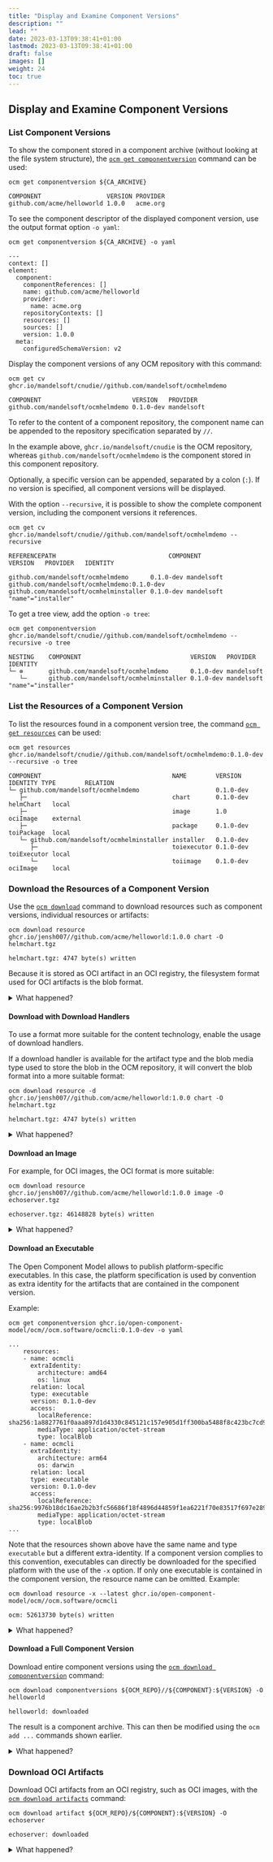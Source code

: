 ```yaml
---
title: "Display and Examine Component Versions"
description: ""
lead: ""
date: 2023-03-13T09:38:41+01:00
lastmod: 2023-03-13T09:38:41+01:00
draft: false
images: []
weight: 24
toc: true
---
```


## Display and Examine Component Versions

### List Component Versions

To show the component stored in a component archive (without looking at the file system structure), the [`ocm get componentversion`](https://github.com/open-component-model/ocm/blob/main/docs/reference/ocm_get_componentversions.md) command can be used:

```shell
ocm get componentversion ${CA_ARCHIVE}
```

```shell
COMPONENT                  VERSION PROVIDER
github.com/acme/helloworld 1.0.0   acme.org
```

To see the component descriptor of the displayed component version, use the output format option `-o yaml`:

```shell
ocm get componentversion ${CA_ARCHIVE} -o yaml
```

```shell
---
context: []
element:
  component:
    componentReferences: []
    name: github.com/acme/helloworld
    provider:
      name: acme.org
    repositoryContexts: []
    resources: []
    sources: []
    version: 1.0.0
  meta:
    configuredSchemaVersion: v2
```

Display the component versions of any OCM repository with this command:

```shell
ocm get cv ghcr.io/mandelsoft/cnudie//github.com/mandelsoft/ocmhelmdemo
```

```shell
COMPONENT                         VERSION   PROVIDER
github.com/mandelsoft/ocmhelmdemo 0.1.0-dev mandelsoft
```

To refer to the content of a component repository, the component name can be appended to the repository specification separated by `//`.

In the example above, `ghcr.io/mandelsoft/cnudie` is the OCM repository, whereas `github.com/mandelsoft/ocmhelmdemo` is the component stored in this component repository.

Optionally, a specific version can be appended, separated by a colon (`:`). If no version is specified, all component versions will be displayed.

With the option `--recursive`, it is possible to show the complete component version, including the component versions it references.

```shell
ocm get cv ghcr.io/mandelsoft/cnudie//github.com/mandelsoft/ocmhelmdemo --recursive
```

```shell
REFERENCEPATH                               COMPONENT                              VERSION   PROVIDER   IDENTITY
                                            github.com/mandelsoft/ocmhelmdemo      0.1.0-dev mandelsoft
github.com/mandelsoft/ocmhelmdemo:0.1.0-dev github.com/mandelsoft/ocmhelminstaller 0.1.0-dev mandelsoft "name"="installer"
```

To get a tree view, add the option `-o tree`:

```shell
ocm get componentversion ghcr.io/mandelsoft/cnudie//github.com/mandelsoft/ocmhelmdemo --recursive -o tree
```

```shell
NESTING    COMPONENT                              VERSION   PROVIDER   IDENTITY
└─ ⊗       github.com/mandelsoft/ocmhelmdemo      0.1.0-dev mandelsoft
   └─      github.com/mandelsoft/ocmhelminstaller 0.1.0-dev mandelsoft "name"="installer"
```

### List the Resources of a Component Version

To list the resources found in a component version tree, the command [`ocm get resources`](https://github.com/open-component-model/ocm/blob/main/docs/reference/ocm_get_resources.md) can be used:

```shell
ocm get resources ghcr.io/mandelsoft/cnudie//github.com/mandelsoft/ocmhelmdemo:0.1.0-dev --recursive -o tree
```

```shell
COMPONENT                                    NAME        VERSION   IDENTITY TYPE        RELATION
└─ github.com/mandelsoft/ocmhelmdemo                     0.1.0-dev
   ├─                                        chart       0.1.0-dev          helmChart   local
   ├─                                        image       1.0                ociImage    external
   ├─                                        package     0.1.0-dev          toiPackage  local
   └─ github.com/mandelsoft/ocmhelminstaller installer   0.1.0-dev
      ├─                                     toiexecutor 0.1.0-dev          toiExecutor local
      └─                                     toiimage    0.1.0-dev          ociImage    local
```

### Download the Resources of a Component Version

Use the [`ocm download`](https://github.com/open-component-model/ocm/blob/main/docs/reference/ocm_download_resources.md) command to download resources such as component versions, individual resources or artifacts:

```shell
ocm download resource ghcr.io/jensh007//github.com/acme/helloworld:1.0.0 chart -O helmchart.tgz
```

```shell
helmchart.tgz: 4747 byte(s) written
```

Because it is stored as OCI artifact in an OCI registry, the filesystem format used for OCI artifacts is the blob format.

<details><summary>What happened?</summary>

The file `helmchart.tgz` was downloaded.

```shell
tar xvf helmchart.tgz
```

```shell
x index.json
x oci-layout
x blobs
x blobs/sha256.1c1af427d477202d102c141f27d3be0f5b6595e2948a82ec58987560c1915fea
x blobs/sha256.47eacca4cbed4b63c17e044d3c87a33d9bd1f88a9e76fa0ab051e48b0a3cd7ec
x blobs/sha256.ea8e5b44cd1aff1f3d9377d169ad795be20fbfcd58475a62341ed8fb74d4788c
```

```shell
$ jq . index.json
{
  "schemaVersion": 2,
  "mediaType": "application/vnd.oci.image.index.v1+json",
  "manifests": [
    {
      "mediaType": "application/vnd.oci.image.manifest.v1+json",
      "digest": "sha256:47eacca4cbed4b63c17e044d3c87a33d9bd1f88a9e76fa0ab051e48b0a3cd7ec",
      "size": 410,
      "annotations": {
        "cloud.gardener.ocm/tags": "0.1.0",
        "org.opencontainers.image.ref.name": "0.1.0",
        "software.ocm/tags": "0.1.0"
      }
    }
  ],
  "annotations": {
    "cloud.gardener.ocm/main": "sha256:47eacca4cbed4b63c17e044d3c87a33d9bd1f88a9e76fa0ab051e48b0a3cd7ec",
    "software.ocm/main": "sha256:47eacca4cbed4b63c17e044d3c87a33d9bd1f88a9e76fa0ab051e48b0a3cd7ec"
  }
}

```

</details>

#### Download with Download Handlers

To use a format more suitable for the content technology, enable the usage
of download handlers.

If a download handler is available for the artifact type and the
blob media type used to store the blob in the OCM repository, it will convert the blob format
into a more suitable format:

```shell
ocm download resource -d ghcr.io/jensh007//github.com/acme/helloworld:1.0.0 chart -O helmchart.tgz
```

```shell
helmchart.tgz: 4747 byte(s) written
```

<details><summary>What happened?</summary>

The downloaded archive is now a regular Helm Chart archive:

```shell
tar tvf echoserver-0.1.0.tgz
```

```shell
-rw-r--r--  0 0      0         136 Nov 30 13:19 echoserver/Chart.yaml
-rw-r--r--  0 0      0        1842 Nov 30 13:19 echoserver/values.yaml
-rw-r--r--  0 0      0        1755 Nov 30 13:19 echoserver/templates/NOTES.txt
-rw-r--r--  0 0      0        1802 Nov 30 13:19 echoserver/templates/_helpers.tpl
-rw-r--r--  0 0      0        1848 Nov 30 13:19 echoserver/templates/deployment.yaml
-rw-r--r--  0 0      0         922 Nov 30 13:19 echoserver/templates/hpa.yaml
-rw-r--r--  0 0      0        2083 Nov 30 13:19 echoserver/templates/ingress.yaml
-rw-r--r--  0 0      0         367 Nov 30 13:19 echoserver/templates/service.yaml
-rw-r--r--  0 0      0         324 Nov 30 13:19 echoserver/templates/serviceaccount.yaml
-rw-r--r--  0 0      0         385 Nov 30 13:19 echoserver/templates/tests/test-connection.yaml
-rw-r--r--  0 0      0         349 Nov 30 13:19 echoserver/.helmignore
```

</details>

#### Download an Image

For example, for OCI images, the OCI format is more suitable:

```shell
ocm download resource ghcr.io/jensh007//github.com/acme/helloworld:1.0.0 image -O echoserver.tgz
```

```shell
echoserver.tgz: 46148828 byte(s) written
```

<details><summary>What happened?</summary>

The file `echoserver.tgz` was downloaded.

```shell
tar xvf echoserver.tgz
```

```shell
x index.json
x oci-layout
x blobs
x blobs/sha256.06679f57dba70a6875e4ae5843ba2483ecab6ec48182ca8720ddc5b1863bad52
x blobs/sha256.28c6282d04f63710146ace6c7be14a40c7ee6a71a2f91316928469e4aafe0d92
x blobs/sha256.2d3e25b9e93ad26878862abee5ed02683206f6f6d57e311cdd1dedf3662b61c8
x blobs/sha256.365ec60129c5426b4cf160257c06f6ad062c709e0576c8b3d9a5dcc488f5252d
x blobs/sha256.4b12f3ef8e65aaf1fd77201670deb98728a8925236d8f1f0473afa5abe9de119
x blobs/sha256.76d46396145f805d716dcd1607832e6a1257aa17c0c2646a2a4916e47059dd54
x blobs/sha256.7fd34bf149707ca78b3bb90e4ba68fe9a013465e5d03179fb8d3a3b1cac8be27
x blobs/sha256.b0e3c31807a2330c86f07d45a6d80923d947a8a66745a2fd68eb3994be879db6
x blobs/sha256.bc391bffe5907b0eaa04e96fd638784f77d39f1feb7fbe438a1dae0af2675205
x blobs/sha256.cb5c1bddd1b5665e1867a7fa1b5fa843a47ee433bbb75d4293888b71def53229
x blobs/sha256.d5157969118932d522396fe278eb722551751c7aa7473e6d3f03e821a74ee8ec
x blobs/sha256.e0962580d8254d0b1ef35006d7e2319eb4870e63dc1f9573d2406c7c47d442d2
```

```shell

jq . index.json
{
  "schemaVersion": 2,
  "mediaType": "application/vnd.oci.image.index.v1+json",
  "manifests": [
    {
      "mediaType": "application/vnd.docker.distribution.manifest.v2+json",
      "digest": "sha256:cb5c1bddd1b5665e1867a7fa1b5fa843a47ee433bbb75d4293888b71def53229",
      "size": 2400,
      "annotations": {
        "cloud.gardener.ocm/tags": "1.10",
        "org.opencontainers.image.ref.name": "1.10",
        "software.ocm/tags": "1.10"
      }
    }
  ],
  "annotations": {
    "cloud.gardener.ocm/main": "sha256:cb5c1bddd1b5665e1867a7fa1b5fa843a47ee433bbb75d4293888b71def53229",
    "software.ocm/main": "sha256:cb5c1bddd1b5665e1867a7fa1b5fa843a47ee433bbb75d4293888b71def53229"
  }
}
```

</details>

#### Download an Executable

The Open Component Model allows to publish platform-specific executables. In this case, the platform
specification is used by convention as extra identity for the artifacts that are contained in the component
version.

Example:

```shell
ocm get componentversion ghcr.io/open-component-model/ocm//ocm.software/ocmcli:0.1.0-dev -o yaml
```

```shell
...
    resources:
    - name: ocmcli
      extraIdentity:
        architecture: amd64
        os: linux
      relation: local
      type: executable
      version: 0.1.0-dev
      access:
        localReference: sha256:1a8827761f0aaa897d1d4330c845121c157e905d1ff300ba5488f8c423bc7cd9
        mediaType: application/octet-stream
        type: localBlob
    - name: ocmcli
      extraIdentity:
        architecture: arm64
        os: darwin
      relation: local
      type: executable
      version: 0.1.0-dev
      access:
        localReference: sha256:9976b18dc16ae2b2b3fc56686f18f4896d44859f1ea6221f70e83517f697e289
        mediaType: application/octet-stream
        type: localBlob
...
```

Note that the resources shown above have the same name and type `executable` but a different extra-identity. If a
component version complies to this convention, executables can directly be downloaded for the specified
platform with the use of the `-x` option. If only one executable is contained in the component version, the
resource name can be omitted. Example:

```shell
ocm download resource -x --latest ghcr.io/open-component-model/ocm//ocm.software/ocmcli
```

```shell
ocm: 52613730 byte(s) written
```

<details><summary>What happened?</summary>

```shell
ls -l
```

```shell
total 51M
-rwxr-xr-x  1 me staff  51M Nov 30 13:49 ocm
```

```shell
file ocm
```

```shell
ocm: Mach-O 64-bit executable arm64
```

With the option `--latest`, the latest matching component version is used for download. With the
option `--constraints`, version constraints can be configured. For example: `--constraints 0.1.x`
will select all patch versions of `0.1`. Together with `--latest`, the latest patch version is
selected.

The option `-x` enables the executable download handler, which provides the x-bit of the downloaded
files. Additionally, it filters all matching resources for executables and the correct platform.

</details>

#### Download a Full Component Version

Download entire component versions using the [`ocm download componentversion`](https://github.com/open-component-model/ocm/blob/main/docs/reference/ocm_download_componentversions.md) command:

```shell
ocm download componentversions ${OCM_REPO}//${COMPONENT}:${VERSION} -O helloworld
```

```shell
helloworld: downloaded
```

The result is a component archive. This can then be modified using the `ocm add ...` commands shown earlier.

<details><summary>What happened?</summary>

The component version was downloaded.

```shell
tree helloworld2
```

```shell
├── blobs
└── component-descriptor.yaml
```

The `blobs` directory is empty because, during the upload to the OCI registry, the local helmchart blob was transformed to a regular OCI artifact. The access method in the component descriptor has been modified to `ociArtifact`.

</details>

### Download OCI Artifacts

Download OCI artifacts from an OCI registry, such as OCI images, with the [`ocm download artifacts`](https://github.com/open-component-model/ocm/blob/main/docs/reference/ocm_download_artifacts.md) command:

```shell
ocm download artifact ${OCM_REPO}/${COMPONENT}:${VERSION} -O echoserver
```

```shell
echoserver: downloaded
```

<details><summary>What happened?</summary>

The OCI image `echoserver` was downloaded.

```shell
tree echoserver
```

```shell
echoserver
├── blobs
│   ├── sha256.1c1af427d477202d102c141f27d3be0f5b6595e2948a82ec58987560c1915fea
│   ├── sha256.47eacca4cbed4b63c17e044d3c87a33d9bd1f88a9e76fa0ab051e48b0a3cd7ec
│   └── sha256.ea8e5b44cd1aff1f3d9377d169ad795be20fbfcd58475a62341ed8fb74d4788c
├── index.json
└── oci-layout
```

</details>
